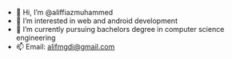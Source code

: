 - 👋 Hi, I’m @aliffiazmuhammed
- 👀 I’m interested in web and android development
- 🌱 I’m currently pursuing bachelors degree in computer science engineering
- 📫 Email: alifmgdi@gmail.com

<!---
aliffiazmuhammed/aliffiazmuhammed is a ✨ special ✨ repository because its `README.md` (this file) appears on your GitHub profile.
You can click the Preview link to take a look at your changes.
--->
